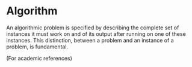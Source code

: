 # Algorithm


An algorithmic problem is specified by describing the complete set of instances it must work on and of its output after running on one of these instances. This distinction, between a problem and an instance of a problem, is fundamental.

(For academic references)

